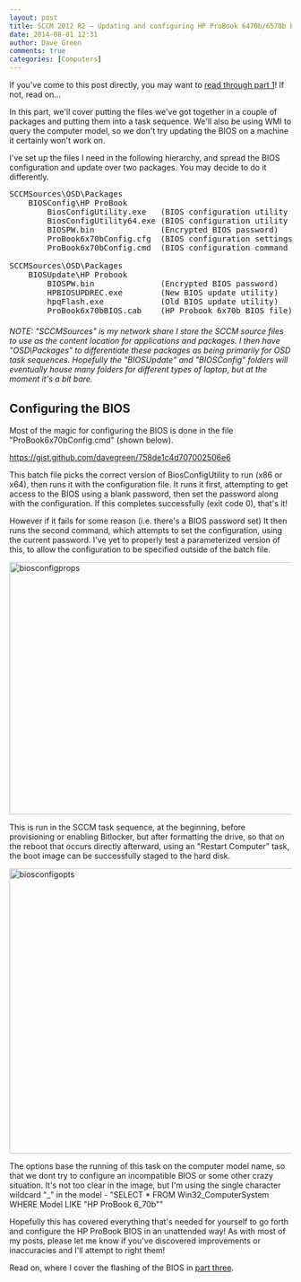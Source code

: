 ```yaml
---
layout: post
title: SCCM 2012 R2 – Updating and configuring HP ProBook 6470b/6570b BIOS in a task sequence – Part 2
date: 2014-08-01 12:31
author: Dave Green
comments: true
categories: [Computers]
---
```

If you've come to this post directly, you may want to [read through part 1](http://tookitaway.co.uk/sccm-2012-r2-updating-and-configuring-hp-probook-6470b6570b-bios-in-a-task-sequence-part-1/)! If not, read on...

In this part, we'll cover putting the files we've got together in a couple of packages and putting them into a task sequence. We'll also be using WMI to query the computer model, so we don't try updating the BIOS on a machine it certainly won't work on.

I've set up the files I need in the following hierarchy, and spread the BIOS configuration and update over two packages. You may decide to do it differently.
<pre>SCCMSources\OSD\Packages
    BIOSConfig\HP ProBook
        BiosConfigUtility.exe   (BIOS configuration utility - x86)
        BiosConfigUtility64.exe (BIOS configuration utility - x64)
        BIOSPW.bin              (Encrypted BIOS password)
        ProBook6x70bConfig.cfg  (BIOS configuration settings)
        ProBook6x70bConfig.cmd  (BIOS configuration command file)

SCCMSources\OSD\Packages
    BIOSUpdate\HP Probook
        BIOSPW.bin              (Encrypted BIOS password)
        HPBIOSUPDREC.exe        (New BIOS update utility)
        hpqFlash.exe            (Old BIOS update utility)
        ProBook6x70bBIOS.cab    (HP Probook 6x70b BIOS file)</pre>
<h6>NOTE: "SCCMSources" is my network share I store the SCCM source files to use as the content location for applications and packages. I then have "OSD\Packages" to differentiate these packages as being primarily for OSD task sequences. Hopefully the "BIOSUpdate" and "BIOSConfig" folders will eventually house many folders for different types of laptop, but at the moment it's a bit bare.</h6>
<h2>Configuring the BIOS</h2>
Most of the magic for configuring the BIOS is done in the file "ProBook6x70bConfig.cmd" (shown below).

https://gist.github.com/davegreen/758de1c4d707002506e6

This batch file picks the correct version of BiosConfigUtility to run (x86 or x64), then runs it with the configuration file. It runs it first, attempting to get access to the BIOS using a blank password, then set the password along with the configuration. If this completes successfully (exit code 0), that's it!

However if it fails for some reason (i.e. there's a BIOS password set) It then runs the second command, which attempts to set the configuration, using the current password. I've yet to properly test a parameterized version of this, to allow the configuration to be specified outside of the batch file.

[<img class="alignnone wp-image-1322 size-full" src="http://tookitaway.co.uk/wp-content/uploads/2014/08/biosconfigprops.png" alt="biosconfigprops" width="544" height="450" />](http://tookitaway.co.uk/wp-content/uploads/2014/08/biosconfigprops.png)

This is run in the SCCM task sequence, at the beginning, before provisioning or enabling Bitlocker, but after formatting the drive, so that on the reboot that occurs directly afterward, using an "Restart Computer" task, the boot image can be successfully staged to the hard disk.

[<img class="alignnone wp-image-1324 size-full" src="http://tookitaway.co.uk/wp-content/uploads/2014/08/biosconfigopts.png" alt="biosconfigopts" width="546" height="508" />](http://tookitaway.co.uk/wp-content/uploads/2014/08/biosconfigopts.png)

The options base the running of this task on the computer model name, so that we dont try to configure an incompatible BIOS or some other crazy situation. It's not too clear in the image, but I'm using the single character wildcard "_" in the model - "SELECT * FROM Win32_ComputerSystem WHERE Model LIKE "HP ProBook 6_70b""

Hopefully this has covered everything that's needed for yourself to go forth and configure the HP ProBook BIOS in an unattended way! As with most of my posts, please let me know if you've discovered improvements or inaccuracies and I'll attempt to right them!

Read on, where I cover the flashing of the BIOS in [part three](http://tookitaway.co.uk/sccm-2012-r2-updating-and-configuring-hp-probook-6470b6570b-bios-in-a-task-sequence-part-3/).
